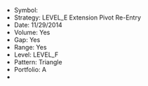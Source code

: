 * Symbol:  
* Strategy: LEVEL_E Extension Pivot Re-Entry 
* Date: 11/29/2014
* Volume: Yes 
* Gap: Yes 
* Range: Yes 
* Level: LEVEL_F 
* Pattern: Triangle 
* Portfolio: A 
* 
